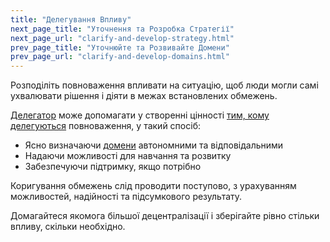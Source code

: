 ```yaml
---
title: "Делегування Впливу"
next_page_title: "Уточнення та Розробка Стратегії"
next_page_url: "clarify-and-develop-strategy.html"
prev_page_title: "Уточнюйте та Розвивайте Домени"
prev_page_url: "clarify-and-develop-domains.html"
---
```



<div class="card summary"><div class="card-body">Розподіліть повноваження впливати на ситуацію, щоб люди могли самі ухвалювати рішення і діяти в межах встановлених обмежень.
</div></div>

<a href="glossary.html#entry-delegator" class="glossary-tooltip" data-toggle="tooltip" title="Делегатор: Особа або група, які делегують відповідальність за домен іншій(им) особі(ам).">Делегатор</a> може допомагати у створенні цінності <a href="glossary.html#entry-delegatee" class="glossary-tooltip" data-toggle="tooltip" title="Делегат: Особа або група, які приймають відповідальність за делегований їм домен, виконуючи роль хранителя або команди.">тим, кому делегуються</a> повноваження, у такий спосіб:

-   Ясно визначаючи <a href="glossary.html#entry-domain" class="glossary-tooltip" data-toggle="tooltip" title="Домен: Окрема сфера впливу, діяльності та прийняття рішень всередині організації.">домени</a> автономними та відповідальними
-   Надаючи можливості для навчання та розвитку
-   Забезпечуючи підтримку, якщо потрібно

Коригування обмежень слід проводити поступово, з урахуванням можливостей, надійності та підсумкового результату.

Домагайтеся якомога більшої децентралізації і зберігайте рівно стільки впливу, скільки необхідно.
